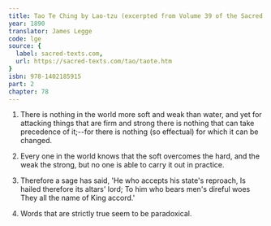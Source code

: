 ```yaml
---
title: Tao Te Ching by Lao-tzu (excerpted from Volume 39 of the Sacred Books of the East.)
year: 1890
translator: James Legge
code: lge
source: {
  label: sacred-texts.com,
  url: https://sacred-texts.com/tao/taote.htm
}
isbn: 978-1402185915
part: 2
chapter: 78
---
```

1. There is nothing in the world more soft and weak than water, and
yet for attacking things that are firm and strong there is nothing
that can take precedence of it;--for there is nothing (so effectual)
for which it can be changed. 

2. Every one in the world knows that the soft overcomes the hard,
and the weak the strong, but no one is able to carry it out in practice.

3. Therefore a sage has said, 
'He who accepts his state's reproach, 
Is hailed therefore its altars' lord; 
To him who bears men's direful woes 
They all the name of King accord.' 

4. Words that are strictly true seem to be paradoxical.